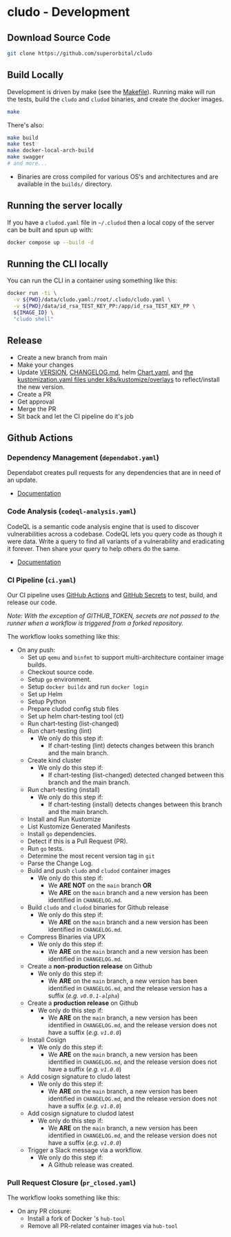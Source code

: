 # cludo - Development

## Download Source Code

```sh
git clone https://github.com/superorbital/cludo
```

## Build Locally

Development is driven by make (see the [Makefile](https://github.com/superorbital/cludo/blob/main/Makefile)). Running make will run the tests, build the `cludo` and `cludod` binaries, and create the docker images.

```sh
make
```

There's also:

```sh
make build
make test
make docker-local-arch-build
make swagger
# and more...
```

* Binaries are cross compiled for various OS's and architectures and are available in the `builds/` directory.

## Running the server locally

If you have a `cludod.yaml` file in `~/.cludod` then a local copy of the server can be built and spun up with:

```sh
docker compose up --build -d
```

## Running the CLI locally

You can run the CLI in a container using something like this:

```sh
docker run -ti \
  -v ${PWD}/data/cludo.yaml:/root/.cludo/cludo.yaml \
  -v ${PWD}/data/id_rsa_TEST_KEY_PP:/app/id_rsa_TEST_KEY_PP \
  ${IMAGE_ID} \
  "cludo shell"
```

## Release

* Create a new branch from main
* Make your changes
* Update [VERSION](./VERSION), [CHANGELOG.md](./CHANGELOG.md), helm [Chart.yaml](./k8s/helm/cludo/Chart.yaml), and [the kustomization.yaml files under k8s/kustomize/overlays](./k8s/kustomize/overlays) to reflect/install the new version.
* Create a PR
* Get approval
* Merge the PR
* Sit back and let the CI pipeline do it's job

## Github Actions

### Dependency Management (`dependabot.yaml`)

Dependabot creates pull requests for any dependencies that are in need of an update.

* [Documentation](https://docs.github.com/en/code-security/supply-chain-security/keeping-your-dependencies-updated-automatically/about-dependabot-version-updates)

### Code Analysis (`codeql-analysis.yaml`)

CodeQL is a  semantic code analysis engine that is used to discover vulnerabilities across a codebase. CodeQL lets you query code as though it were data. Write a query to find all variants of a vulnerability and eradicating it forever. Then share your query to help others do the same.

* [Documentation](https://codeql.github.com/)

### CI Pipeline (`ci.yaml`)

Our CI pipeline uses [GitHub Actions](https://github.com/features/actions) and [GitHub Secrets](https://docs.github.com/en/actions/security-guides/encrypted-secrets) to test, build, and release our code.

*Note: With the exception of GITHUB_TOKEN, secrets are not passed to the runner when a workflow is triggered from a forked repository.*

The workflow looks something like this:

* On any push:
  * Set up `qemu` and `binfmt` to support multi-architecture container image builds.
  * Checkout source code.
  * Setup `go` environment.
  * Setup `docker buildx` and run `docker login`
  * Set up Helm
  * Setup Python
  * Prepare cludod config stub files
  * Set up helm chart-testing tool (ct)
  * Run chart-testing (list-changed)
  * Run chart-testing (lint)
    * We only do this step if:
      * If chart-testing (lint) detects changes between this branch and the main branch.
  * Create kind cluster
    * We only do this step if:
      * If chart-testing (list-changed) detected changed between this branch and the main branch.
  * Run chart-testing (install)
    * We only do this step if:
      * If chart-testing (install) detects changes between this branch and the main branch.
  * Install and Run Kustomize
  * List Kustomize Generated Manifests
  * Install `go` dependencies.
  * Detect if this is a Pull Request (PR).
  * Run `go` tests.
  * Determine the most recent version tag in `git`
  * Parse the Change Log.
  * Build and push `cludo` and `cludod` container images
    * We only do this step if:
      * We **ARE NOT** on the `main` branch **OR**
      * We **ARE** on the `main` branch and a new version has been identified in `CHANGELOG.md`.
  * Build  `cludo` and `cludod` binaries for Github release
    * We only do this step if:
      * We **ARE** on the `main` branch and a new version has been identified in `CHANGELOG.md`.
  * Compress Binaries via UPX
    * We only do this step if:
      * We **ARE** on the `main` branch and a new version has been identified in `CHANGELOG.md`.
  * Create a **non-production release** on Github
    * We only do this step if:
      * We **ARE** on the `main` branch, a new version has been identified in `CHANGELOG.md`, and the release version has a suffix (*e.g. `v0.0.1-alpha`*)
  * Create a **production release** on Github
    * We only do this step if:
      * We **ARE** on the `main` branch, a new version has been identified in `CHANGELOG.md`, and the release version does not have a suffix (*e.g. `v1.0.0`*)
  * Install Cosign
    * We only do this step if:
      * We **ARE** on the `main` branch, a new version has been identified in `CHANGELOG.md`, and the release version does not have a suffix (*e.g. `v1.0.0`*)
  * Add cosign signature to cludo latest
    * We only do this step if:
      * We **ARE** on the `main` branch, a new version has been identified in `CHANGELOG.md`, and the release version does not have a suffix (*e.g. `v1.0.0`*)
  * Add cosign signature to cludod latest
    * We only do this step if:
      * We **ARE** on the `main` branch, a new version has been identified in `CHANGELOG.md`, and the release version does not have a suffix (*e.g. `v1.0.0`*)
  * Trigger a Slack message via a workflow.
    * We only do this step if:
      * A Github release was created.

### Pull Request Closure (`pr_closed.yaml`)

The workflow looks something like this:

* On any PR closure:
  * Install a fork of Docker 's `hub-tool`
  * Remove all PR-related container images via `hub-tool`
